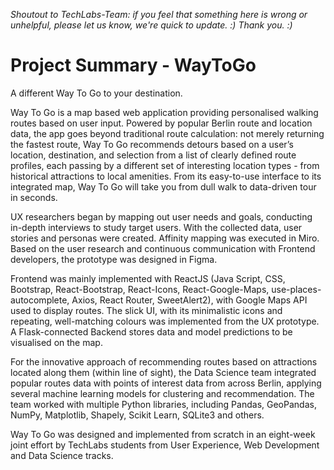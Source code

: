 *Shoutout to TechLabs-Team: if you feel that something here is wrong or unhelpful, please let us know, we're quick to update. :)
Thank you. :)*


# Project Summary - WayToGo 

A different Way To Go to your destination.

Way To Go is a map based web application providing personalised walking routes based on user input. Powered by popular Berlin route and location data, the app goes beyond traditional route calculation: not merely returning the fastest route, Way To Go recommends detours based on a user’s location, destination, and selection from a list of clearly defined route profiles, each passing by a different set of interesting location types - from historical attractions to local amenities. From its easy-to-use interface to its integrated map, Way To Go will take you from dull walk to data-driven tour in seconds.

UX researchers began by mapping out user needs and goals, conducting in-depth interviews to study target users. With the collected data, user stories and personas were created. Affinity mapping was executed in Miro. Based on the user research and continuous communication with Frontend developers, the prototype was designed in Figma.

Frontend was mainly implemented with ReactJS (Java Script, CSS, Bootstrap, React-Bootstrap, React-Icons, React-Google-Maps, use-places-autocomplete, Axios, React Router, SweetAlert2), with Google Maps API used to display routes. The slick UI, with its minimalistic icons and repeating, well-matching colours was implemented from the UX prototype. A Flask-connected Backend stores data and model predictions to be visualised on the map.

For the innovative approach of recommending routes based on attractions located along them (within line of sight), the Data Science team integrated popular routes data with points of interest data from across Berlin, applying several machine learning models for clustering and recommendation. The team worked with multiple Python libraries, including Pandas, GeoPandas, NumPy, Matplotlib, Shapely, Scikit Learn, SQLite3 and others.

Way To Go was designed and implemented from scratch in an eight-week joint effort by TechLabs students from User Experience, Web Development and Data Science tracks.

